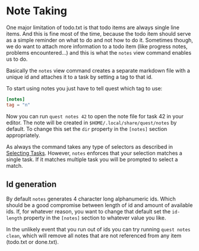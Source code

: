 # Note Taking

One major limitation of todo.txt is that todo items are always single line items.
And this is fine most of the time, because the todo item should serve as a simple
reminder on what to do and not how to do it.
Sometimes though, we do want to attach more information to a todo item 
(like progress notes, problems encountered...) and this is what the `notes` view command
enables us to do.

Basically the `notes` view command creates a separate markdown file with a unique id and
attaches it to a task by setting a tag to that id.

To start using notes you just have to tell quest which tag to use:

```toml
[notes]
tag = "n"
```

Now you can run `quest notes 42` to open the note file for task 42 in your editor.
The note will be created in `$HOME/.local/share/quest/notes` by default. 
To change this set the `dir` property in the `[notes]` section appropriately.

As always the command takes any type of selectors as described in [Selecting Tasks](selection.md).
However, `notes` enforces that your selection matches a single task.
If it matches multiple task you will be prompted to select a match.

## Id generation

By default `notes` generates 4 character long alphanumeric ids. 
Which should be a good compromise between length of id and amount of available 
ids.
If, for whatever reason, you want to change that default set the `id-length` property
in the `[notes]` section to whatever value you like.

In the unlikely event that you run out of ids you can try running `quest notes clean`, 
which will remove all notes that are not referenced from any item (todo.txt or done.txt). 



